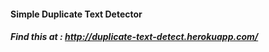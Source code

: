 #### Simple Duplicate Text Detector
##### Find this at : http://duplicate-text-detect.herokuapp.com/
